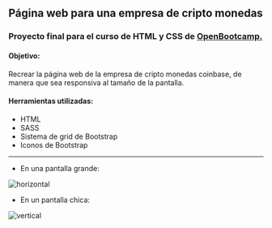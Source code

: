 <h2> Página web para una empresa de cripto monedas</h2>

<h3>Proyecto final para el curso de HTML y CSS de <a href="https://open-bootcamp.com/">OpenBootcamp.</a></h3>

<h4>Objetivo:</h4>
Recrear la página web de la empresa de cripto monedas coinbase, de manera que sea responsiva al tamaño de la pantalla.

<h4>Herramientas utilizadas:</h4>
<ul>
<li>HTML</li>
<li>SASS</li>
<li>Sistema de grid de Bootstrap</li>
<li>Iconos de Bootstrap</li>
</ul>
<hr>

* En una pantalla grande:

![horizontal](https://user-images.githubusercontent.com/112963325/202910505-03a2a846-9e2c-488b-91b0-f49ee475dcde.png)

* En un pantalla chica:

![vertical](https://user-images.githubusercontent.com/112963325/202910597-6530b129-089d-4b13-95e1-1d6ddf5176a9.png)


